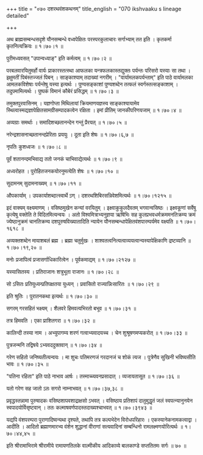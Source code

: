 +++
title = "०७० दशरथवंशकथनम्"
title_english = "070 ikshvaaku s lineage detailed"

+++


अथ ब्राह्मसम्बन्धसदृशे यौनसम्बन्धे वध्वपेक्षितः परस्परकुलाचारः
सर्गाभ्याम् तत इति । कृतकर्मा कृतनित्यक्रियः  ॥  १।७०।१  ॥   

  

पुरीमध्यवसत् "उपान्वध्याङ्" इति कर्मत्वम्  ॥  १।७०।२  ॥   

  

परबलवारयितुमर्हो वार्यः प्राकारस्तत्स्था आफलका यन्त्रफलकास्तद्युक्तः
पर्यन्तः परिसरो यस्याः सा तथा । इक्षुमतीं पिबंस्तज्जलं पिबन् ।
साङ्काश्याम् तदाख्यां नगरीम् । "वार्यामलकपर्यन्ताम्" इति पाठे वार्यामलका
आमलकविशेषाः पर्यन्तेषु यस्या इत्यर्थः । पुण्यसङ्काशां पुण्यशब्देन तत्फलं
स्वर्गस्तत्सङ्काशाम् । तदुपमामित्यर्थः । पुष्पकं विमानं कौबेरं
प्रसिद्धम्  ॥  १।७०।३  ॥   

  

तमुक्तपुरवासिनम् । यज्ञगोप्ता मिथिलायां क्रियमाणयज्ञस्य साङ्काश्यायामेव
स्थित्वास्मद्यज्ञापेक्षितसामग्रीसम्पादकत्वेन रक्षिता । इमां प्रीतिम्
जानकीपरिणयजाम्  ॥  १।७०।४  ॥   

  

अव्यग्राः समर्थाः । समादिशच्छतानन्देन गन्तुं प्रैरयत्  ॥  १।७०।५  ॥   

  

नरेन्द्रशासनाच्छतानन्दप्रेरिताः प्रययुः । दूता इति शेषः  ॥  १।७०।६,७  ॥   

  

नृपतिः कुशध्वजः  ॥  १।७०।८  ॥   

  

पूर्वं शतानन्दमभिवाद्य ततो जनकं चाभिवाद्येत्यर्थः  ॥  १।७०।९  ॥   

  

अध्यरोहत । पुरोहितजनकयोरनुमत्येति शेषः  ॥  १।७०।१०  ॥   

  

सुदामनम् सुदामनाख्यम्  ॥  १।७०।११  ॥   

  

औपकार्याम् । उपकार्याशब्दात्स्वार्थे ऽण् । दशरथशिबिरसन्निवेशमित्यर्थः  ॥ 
१।७०।१२१५  ॥   

  

इदं वाक्यम् वक्ष्यमाणम् । वसिष्ठमुखेन कन्यां वरयितुम् ।
इक्ष्वाकुकुलदैवतम् भगवान्वसिष्ठः । इक्ष्वकूणां सर्वेषु कृत्येषु वक्तेति
ते विदितमित्यन्वयः । अतो विश्वमित्राभ्यनुज्ञया ऋषिभिः सह
कुलप्रभवधर्मक्रममनतिक्रम्य क्रमं ज्येष्ठानुक्रमं चानतिक्रम्य
दशपूरुषविख्यातादिति न्यायेन यौनसम्बन्धापेक्षितवंशपारम्पर्यमेव वक्ष्यति
 ॥  १।७०।१६१८  ॥   

  

अव्यक्तशब्देन मायाशबलं ब्रह्म । ब्रह्मा चतुर्मुखः ।
शाश्वतत्वनित्यत्वाव्ययत्वान्यस्यापेक्षिकाणि द्रष्टव्यानि  ॥  १।७०।१९,२०
 ॥   

  

मनोः प्रजापित्वं प्रजासर्गाधिकारित्वेन । पूर्वकमाद्यम्  ॥  १।७०।२१२७  ॥   

  

यस्यासितस्य । प्रतिराजानः शत्रुभूता राजानः  ॥  १।७०।२८  ॥   

  

सो ऽसितः प्रतियुध्यन्प्रतिपक्षतया युध्यन् । प्रवासितो राज्यान्निःसारितः
 ॥  १।७०।२९  ॥   

  

इति श्रुतिः । पुरातनकथा इत्यर्थः  ॥  १।७०।३०  ॥   

  

सगरम् गरसहितं भक्ष्यम् । शैलवरे हिमवत्यभिरतो बभूव  ॥  १।७०।३१  ॥   

  

तत्र हिमवति । एका प्राशितगरा  ॥  १।७०।३२  ॥   

  

कालिन्दी तस्या नाम । अभ्युपागम्य शरणं गत्वाभ्यवादयच्च । चेन
शुश्रूषणमप्यकरोत्  ॥  १।७०।३३  ॥   

  

पुत्रजन्मनि तद्विषये ऽभ्यवददुक्तवान्  ॥  १।७०।३४  ॥   

  

गरेण सहितो जनिष्यतीत्यन्वयः । मा शुचः पतिमरणजं गरदानजं च शोकं त्यज ।
पुत्रेणैव सुखिनी भविष्यसीति भावः  ॥  १।७०।३५  ॥   

  

"पतिना रहिता" इति पाठे नाभाव आर्षः । तस्माच्च्यवनप्रसादात् । व्यजायतासूत
 ॥  १।७०।३६  ॥   

  

यतो गरेण सह जातो ऽतः सगरो नाम्नाभवत्  ॥  १।७०।३७,३८  ॥   

  

प्रवृद्धस्तन्नामा पुरुषादकः वसिष्ठशापवशाद्राक्षसो ऽभवत् । वसिष्ठाय
प्रतिशापं दातुमुद्धृतं जलं स्वपत्न्यानुनयेन स्वपादयोर्विसृष्टवान् । ततः
कल्माषवर्णपादस्तदाख्यश्चाभवत्  ॥  १।७०।३९४३  ॥   

  

यद्यपि वंशपरम्परा पुराणादिष्वन्यथा दृश्यते, तथापि तत्र कल्पभेदेन
विरोधपरिहारः । एकस्यानेकनामकत्वाद्वा । आदीति । आदितो ब्रह्माणमारभ्य
वंशेन शुद्धानां वीराणां सत्यवादिनां सम्बन्धिनो रामलक्ष्मणयोरित्यर्थः  ॥ 
१।७०।४४,४५  ॥   

  

इति श्रीरामाभिरामे श्रीरामीये रामायणतिलके वाल्मीकीय आदिकाव्ये बालकाण्डे
सप्ततितमः सर्गः  ॥  ७०  ॥   

  


